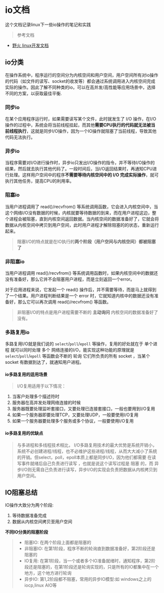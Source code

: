 # io文档

这个文档记录linux下一些io操作的笔记和实践

> 参考文档
* [野火 linux开发文档](https://doc.embedfire.com/linux/imx6/base/zh/latest/system_programing/socket_io.html)


## io分类

在操作系统中，程序运行的空间分为内核空间和用户空间，用户空间所有对io操作的代码（如文件的读写、socket的收发等）都会通过系统调用进入内核空间完成实际的操作。因此了解不同种类的io，可以在高并发/高性能等应用场景中，选择不同的方案，以获取最佳平衡.

### 同步io

在某个应用程序运行时，如果需要读写某个文件，此时就发生了 I/O 操作，在I/O操作的过程中，系统会将当前线程挂起，而其他**需要CPU执行的代码就无法被当前线程执行**，这就是同步I/O操作，因为一个IO操作就阻塞了当前线程，导致其他代码无法执行。

### 异步io

当程序需要对I/O进行操作时，异步io只发出I/O操作的指令，并不等待I/O操作的结果，然后就去执行其他代码了。一段时间后，当I/O返回结果时，再通知CPU进行处理。这样用户空间中的程序**不需要等待内核空间中的 I/O 完成实际操作**，就可执行其他任务，提高CPU的利用率。

### 阻塞io

当用户进程调用了 read()/recvfrom() 等系统调用函数，它会进入内核空间中，当这个网络I/O没有数据的时候，内核就要等待数据的到来，而在用户进程这边，整个进程会被阻塞，直到内核空间返回数据。当内核空间的数据准备好了，它就会将数据从内核空间中拷贝到用户空间，此时用户进程才解除阻塞的的状态，重新运行起来。

> 阻塞I/O的特点就是在IO执行的**两个阶段（用户空间与内核空间）都被阻塞了**

### 非阻塞io

当用户进程调用 read()/recvfrom() 等系统调用函数时，如果内核空间中的数据还没有准备好，那么它并不会阻塞用户进程，而是立刻返回一个error。

对于应用进程来说，它发起一个 read() 操作后，并不需要等待，而是马上就得到了一个结果。用户进程判断结果是一个 error 时，它就知道内核中的数据还没有准备好，那么它可以再次调用 read()/recvfrom() 等函数。

> 非阻塞I/O的特点是用户进程需要不断的 **主动询问** 内核空间的数据准备好了没有。

### 多路复用io

多路复用I/O就是我们说的 `select`/`poll`/`epoll` 等操作，复用的好处就在于 单个进程 就可以同时处理 多个 网络连接的I/O，能实现这种功能的原理就是 `select`/`poll`/`epoll` 等函数会不断的 轮询 它们所负责的所有 socket ，当某个 socket 有数据到达了，就通知用户进程。

#### io多路复用的适用场景

> I/O复用适用于以下情况：

1. 当客户处理多个描述符时
2. 服务器在高并发处理网络连接的时候
3. 服务器既要处理监听套接口，又要处理已连接套接口，一般也要用到I/O复用
4. 如果一个服务器即要处理TCP，又要处理UDP，一般要使用I/O复用
5. 如果一个服务器要处理多个服务或多个协议，一般要使用I/O复用

#### io多路复用的优缺点

> 与多进程和多线程技术相比， I/O多路复用技术的最大优势是系统开销小，系统不必创建进程/线程，也不必维护这些进程/线程，从而大大减小了系统的开销。但select，poll，epoll本质上都是同步I/O，因为他们都需要 在读写事件就绪后自己负责进行读写 ，也就是说这个读写过程是 阻塞 的，而 异步I/O则无需自己负责进行读写，异步I/O的实现会负责把数据从内核拷贝到用户空间。

## IO阻塞总结

IO操作大致分为两个阶段:
1. 等待数据准备完成
2. 数据从内核空间拷贝至用户空间

**不同IO分类的阻塞阶段**

> - 阻塞IO: 在两个阶段上面都是阻塞的
> - 非阻塞IO: 在第1阶段，程序不断的轮询直到数据准备好，第2阶段还是阻塞的
> - IO复用: 在第1阶段，当一个或者多个IO准备就绪时，通知程序，第2阶段还是阻塞的，在第1阶段还是轮询实现的，只是所有的IO都集中在一个地方，这个地方进行轮询
> - 异步IO: 第1,2阶段都不阻塞，常用的异步IO模型:如 windows之上的iocp,linux AIO等

